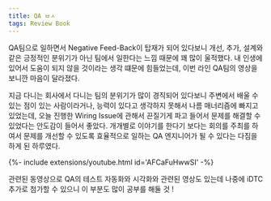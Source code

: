 ```yaml
---
title: QA ㅂㅅ
tags: Review Book
---
```


QA팀으로 일하면서 Negative Feed-Back이 탑재가 되어 있다보니 개선, 추가, 설계와 같은 긍정적인 분위기가 아닌 팀에서 일한다는 느낌 때문에 꽤 많이 울적했다.
내 인생에 있어서 도움이 되지 않을 것이라는 생각 떄문에 힘들었는데, 이번 라인 QA팀의 영상을 보니깐 마음이 달라졌다.

지금 다니는 회사에서 다니는 팀의 분위기가 많이 경직되어 있다보니 주변에서 배울 수 있는 점이 있는 사람이라거나, 능력이 있다고 생각하지 못해서 나름 매너리즘에 빠지고 있었는데,
오늘 진행한 Wiring Issue에 관해서 끈질기게 파고 들어서 문제를 해결할 수 있었다는 안도감이 들어서 좋았다.
개개별로 이야기를 한다기 보다는 회의를 주최를 하여서 문제를 개선할 수 있도록 효율적으로 일하는 QA 엔지니어가 될 수 있다는 다짐을 하게 된 하루였다.

<div>{%- include extensions/youtube.html id='AFCaFuHwwSI' -%}</div>

관련된 동영상으로 QA의 테스트 자동화와 시각화와 관련된 영상도 있는데 나중에 iDTC 추가로 첨가할 수 있으니 이 부분도 많이 공부를 해둘 것 !